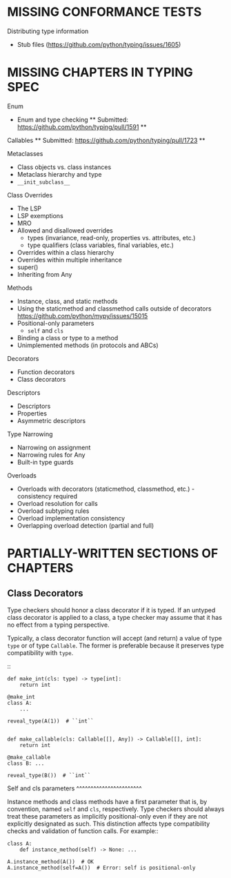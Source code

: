 # MISSING CONFORMANCE TESTS

Distributing type information
 - Stub files (https://github.com/python/typing/issues/1605)


# MISSING CHAPTERS IN TYPING SPEC

Enum
* Enum and type checking
** Submitted: https://github.com/python/typing/pull/1591 **

Callables
** Submitted: https://github.com/python/typing/pull/1723 **

Metaclasses
* Class objects vs. class instances
* Metaclass hierarchy and type
* `__init_subclass__`

Class Overrides
* The LSP
* LSP exemptions
* MRO
* Allowed and disallowed overrides
  - types (invariance, read-only, properties vs. attributes, etc.)
  - type qualifiers (class variables, final variables, etc.)
* Overrides within a class hierarchy
* Overrides within multiple inheritance
* super()
* Inheriting from Any

Methods
* Instance, class, and static methods
* Using the staticmethod and classmethod calls outside of decorators
https://github.com/python/mypy/issues/15015
* Positional-only parameters
  - `self` and `cls`
* Binding a class or type to a method
* Unimplemented methods (in protocols and ABCs)

Decorators
* Function decorators
* Class decorators

Descriptors
* Descriptors
* Properties
* Asymmetric descriptors

Type Narrowing
* Narrowing on assignment
* Narrowing rules for Any
* Built-in type guards

Overloads
* Overloads with decorators (staticmethod, classmethod, etc.) - consistency required
* Overload resolution for calls
* Overload subtyping rules
* Overload implementation consistency
* Overlapping overload detection (partial and full)




# PARTIALLY-WRITTEN SECTIONS OF CHAPTERS

Class Decorators
----------------

Type checkers should honor a class decorator if it is typed. If an untyped
class decorator is applied to a class, a type checker may assume that it has
no effect from a typing perspective.

Typically, a class decorator function will accept (and return) a value of
type ``type`` or of type ``Callable``. The former is preferable because it
preserves type compatibility with ``type``.

  ::

    def make_int(cls: type) -> type[int]:
        return int

    @make_int
    class A:
        ...

    reveal_type(A(1))  # ``int``


    def make_callable(cls: Callable[[], Any]) -> Callable[[], int]:
        return int

    @make_callable
    class B: ...

    reveal_type(B())  # ``int``



Self and cls parameters
^^^^^^^^^^^^^^^^^^^^^^^

Instance methods and class methods have a first parameter that is, by convention,
named ``self`` and ``cls``, respectively. Type checkers should always treat
these parameters as implicitly positional-only even if they are not explicitly
designated as such. This distinction affects type compatibility checks and
validation of function calls. For example::

    class A:
        def instance_method(self) -> None: ...

    A.instance_method(A())  # OK
    A.instance_method(self=A())  # Error: self is positional-only


